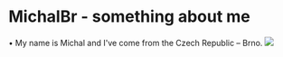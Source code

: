 <h1>MichalBr - something about me</h1>
• My name is Michal and I've come from the Czech Republic – Brno.
<background src=content/bg.jpg>
<img src=https://drive.google.com/file/d/1PzL_pQ4XJVklrZkhKcKikY3L0lOZZQSU/view?usp=share_link)></img>
